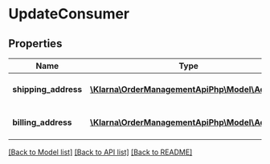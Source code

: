 # UpdateConsumer

## Properties
Name | Type | Description | Notes
------------ | ------------- | ------------- | -------------
**shipping_address** | [**\Klarna\OrderManagementApiPhp\Model\Address**](Address.md) | Customer shipping address. | [optional] 
**billing_address** | [**\Klarna\OrderManagementApiPhp\Model\Address**](Address.md) | Customer billing address. | [optional] 

[[Back to Model list]](../README.md#documentation-for-models) [[Back to API list]](../README.md#documentation-for-api-endpoints) [[Back to README]](../README.md)


